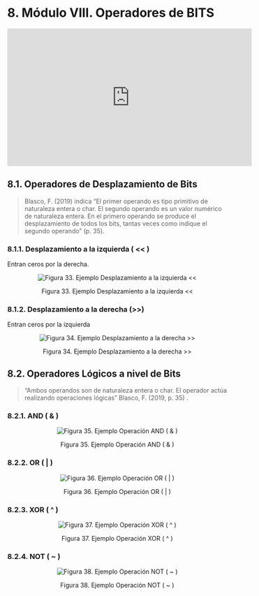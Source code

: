 # 8. Módulo VIII. Operadores de BITS

<div style="text-align:center;">
<iframe width="560" height="315" src="https://www.youtube.com/embed/GapFXee3lSU" frameborder="0" allow="autoplay; encrypted-media" allowfullscreen></iframe>
</div>

## 8.1. Operadores de Desplazamiento de Bits

> Blasco, F. (2019) indica “El primer operando es tipo primitivo de naturaleza entera o char. El segundo operando es un valor numérico de naturaleza entera. En el primero operando se produce el desplazamiento de todos los bits, tantas veces como indique el segundo operando” (p. 35).

### 8.1.1. Desplazamiento a la izquierda ( << )

Entran ceros por la derecha.

<div  style="text-align:center;">
<img :src="$withBase('/img/ejemplo-17.png')" alt="Figura 33. Ejemplo Desplazamiento a la izquierda <<"/>
<p>Figura 33. Ejemplo Desplazamiento a la izquierda <<</p>
</div>

### 8.1.2. Desplazamiento a la derecha (>>)

Entran ceros por la izquierda

<div  style="text-align:center;">
<img :src="$withBase('/img/ejemplo-18.png')" alt="Figura 34. Ejemplo Desplazamiento a la derecha  >>"/>
<p>Figura 34. Ejemplo Desplazamiento a la derecha  >></p>
</div>

## 8.2. Operadores Lógicos a nivel de Bits

> “Ambos operandos son de naturaleza entera o char. El operador actúa realizando operaciones lógicas” Blasco, F. (2019, p. 35) .  

### 8.2.1. AND ( & )

<div  style="text-align:center;">
<img :src="$withBase('/img/ejemplo-19.png')" alt="Figura 35. Ejemplo Operación AND ( & )"/>
<p>Figura 35. Ejemplo Operación AND ( & )</p>
</div>

### 8.2.2. OR ( | )

<div  style="text-align:center;">
<img :src="$withBase('/img/ejemplo-20.png')" alt=" Figura 36. Ejemplo Operación OR ( | )"/>
<p> Figura 36. Ejemplo Operación OR ( | )</p>
</div>

### 8.2.3. XOR ( ^ )

<div  style="text-align:center;">
<img :src="$withBase('/img/ejemplo-21.png')" alt="Figura 37. Ejemplo Operación XOR ( ^ )"/>
<p>Figura 37. Ejemplo Operación XOR ( ^ )</p>
</div>

### 8.2.4. NOT ( ~ )

<div  style="text-align:center;">
<img :src="$withBase('/img/ejemplo-22.png')" alt="Figura 38. Ejemplo Operación NOT ( ~ )"/>
<p>Figura 38. Ejemplo Operación NOT ( ~ )</p>
</div>